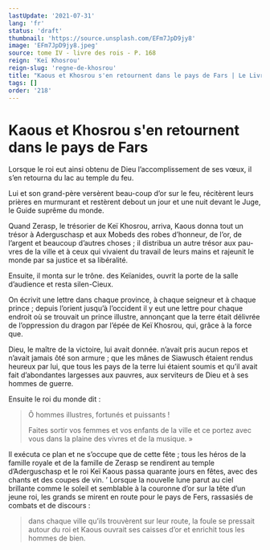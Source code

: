 ```yaml
---
lastUpdate: '2021-07-31'
lang: 'fr'
status: 'draft'
thumbnail: 'https://source.unsplash.com/EFm7JpD9jy8'
image: 'EFm7JpD9jy8.jpeg'
source: tome IV - livre des rois - P. 168
reign: 'Keï Khosrou'
reign-slug: 'regne-de-khosrou'
title: "Kaous et Khosrou s'en retournent dans le pays de Fars | Le Livre des Rois | Shâhnâmeh"
tags: []
order: '218'
---
```


<!-- LTeX: language=fr -->

# Kaous et Khosrou s'en retournent dans le pays de Fars

Lorsque le roi eut ainsi obtenu de Dieu l’accomplissement de ses vœux, il s’en retourna du lac au temple du feu.

Lui et son grand-père versèrent beau-coup d’or sur le feu, récitèrent leurs prières en murmurant et restèrent debout un jour et une nuit devant le Juge, le Guide suprême du monde.

Quand Zerasp, le trésorier de Keï Khosrou, arriva, Kaous donna tout un trésor à Aderguschasp et aux Mobeds des robes d’honneur, de l’or, de l’argent et beaucoup d’autres choses ; il distribua un autre trésor aux pau-
vres de la ville et à ceux qui vivaient du travail de leurs mains et rajeunit le monde par sa justice et sa libéralité.

Ensuite, il monta sur le trône. des Keïanides, ouvrit la porte de la salle d’audience et resta silen-Cieux.

On écrivit une lettre dans chaque province, à chaque seigneur et à chaque prince ; depuis l’orient jusqu’à l’occident il y eut une lettre pour chaque endroit où se trouvait un prince illustre, annonçant que la terre était délivrée de l’oppression du dragon par l’épée de Keï Khosrou, qui, grâce à la force que.

Dieu, le maître de la victoire, lui avait donnée. n’avait pris aucun repos et n’avait jamais ôté son armure ; que les mânes de Siawusch étaient rendus heureux par lui, que tous les pays de la terre lui étaient soumis et qu’il avait fait d’abondantes largesses aux pauvres, aux serviteurs de Dieu et à ses hommes de guerre.

Ensuite le roi du monde dit :

> Ô hommes illustres, fortunés et puissants !
>
> Faites sortir vos femmes et vos enfants de la ville et ce portez avec vous dans la plaine des vivres et de la musique. »

Il exécuta ce plan et ne s’occupe que de cette fête ; tous les héros de la famille royale et de la famille de Zerasp se rendirent au temple d’Aderguschasp et le roi Keï Kaous passa quarante jours en fêtes, avec des chants et des coupes de vin. ’
Lorsque la nouvelle lune parut au ciel brillante comme le soleil et semblable à la couronne d’or sur la tête d’un jeune roi, les grands se mirent en route pour le pays de Fers, rassasiés de combats et de discours :

> dans chaque ville qu’ils trouvèrent sur leur route, la foule se pressait autour du roi et Kaous ouvrait ses caisses d’or et enrichit tous les hommes de bien.
